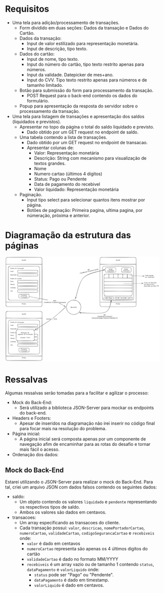 # Requisitos

- Uma tela para adição/processamento de transações.
  - Form dividido em duas seções: Dados da transação e Dados do Cartão.
  - Dados da transação:
    - Input de valor estilizado para representação monetária.
    - Input de descrição, tipo texto.
  - Dados do cartão:
    - Input de nome, tipo texto.
    - Input do número do cartão, tipo texto restrito apenas para números.
    - Input da validade. Datepicker de mes+ano.
    - Input do CVV. Tipo texto restrito apenas para números e de tamanho limitado.
  - Botão para submissão do form para processamento da transação.
    - POST Request para o back-end contendo os dados do formulário.
  - Popup para apresentação da resposta do servidor sobre o processamento da transação.
- Uma tela para listagem de transações e apresentação dos saldos (liquidados e previstos).
  - Apresentar no topo da página o total do saldo liquidado e previsto.
    - Dado obtido por um GET request no endpoint de saldo.
  - Uma tabela contendo a lista de transações.
    - Dado obtido por um GET request no endpoint de transacao.
    - Apresentar colunas de:
      - Valor: Representação monetária
      - Descrição: String com mecanismo para visualização de textos grandes.
      - Nome
      - Numero cartao (últimos 4 digitos)
      - Status: Pago ou Pendente
      - Data de pagamento do recebivel
      - Valor liquidado: Representação monetária
  - Paginação.
    - Input tipo select para selecionar quantos itens mostrar por página.
    - Botões de paginação: Primeira pagina, ultima pagina, por númeração, próxima e anterior.

# Diagramação da estrutura das páginas

![Diagrama das páginas](./diagram.png)

# Ressalvas

Algumas ressalvas serão tomadas para a facilitar e agilizar o processo:

- Mock do Back-End:
  - Será utilizado a biblioteca JSON-Server para mockar os endpoints do back-end.
- Headers e Footers:
  - Apesar de inseridos na diagramação não irei inserir no código final para focar mais na resolução do problema.
- Página inicial:
  - A página inicial será composta apenas por um componente de navegação afim de encaminhar para as rotas do desafio e tornar mais fácil o acesso.
- Ordenação dos dados:



## Mock do Back-End

Estarei utilizando o JSON-Server para realizar o mock do Back-End. Para tal, criei um arquivo JSON com dados falsos contendo os seguintes dados:

- saldo:
  - Um objeto contendo os valores `liquidado` e `pendente` representando os respectivos tipos de saldo.
  - Ambos os valores são dados em centavos.
- transacoes:
  - Um array especificando as transacoes do cliente.
  - Cada transação possui: `valor`, `descricao`, `nomePortadorCartao`, `numeroCartao`, `validadeCartao`, `codigoSegurancaCartao` e `recebiveis` onde:
    - `valor` é dado em centavos
    - `numeroCartao` representa são apenas os 4 últimos digitos do cartão
    - `validadeCartao` é dado no formato MM/YYYY
    - `recebiveis` é um array vazio ou de tamanho 1 contendo `status`, `dataPagamento` e `valorLiquido` onde:
      - `status` pode ser "Pago" ou "Pendente".
      - `dataPagamento` é dado em timestamp.
      - `valorLiquido` é dado em centavos.

